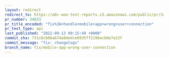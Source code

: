 ```yaml
---
layout: redirect
redirect_to: https://a8c-woo-test-reports.s3.amazonaws.com/public/pr/34653/api/index.html
pr_number: 34653
pr_title_encoded: "fix%3A+handle+mobile+app+wrong+user+connection"
pr_test_type: api
last_published: "2022-09-13 09:15:49 +0000"
commit_sha: 731c8cb0ba674a8dedce6935ff2196ecb6e7e22f
commit_message: "fix: changelogs"
branch_name: fix/mobile-app-wrong-user-connection
---
```

